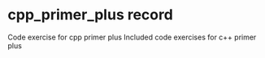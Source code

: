 # cpp_primer_plus record
Code exercise for cpp primer plus
Included code exercises for c++ primer plus
